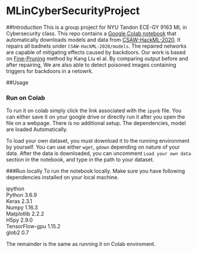# MLinCyberSecurityProject

##Introduction
This is a group project for NYU Tandon ECE-GY 9163 ML in Cybersecurity class. This repo contains a [Google Colab notebook](https://colab.research.google.com/drive/1Ilzrw_WkdoSD8P5zVPHzGZyAcJVGrXiM?usp=sharing) that automatically downloads models and data from [CSAW-HackML-2020](https://github.com/csaw-hackml/CSAW-HackML-2020). It repairs all badnets under <code>CSAW-HackML-2020/models</code>.
The repaired networks are capable of mitigating effects caused by backdoors. Our work is based on [Fine-Pruning](https://arxiv.org/pdf/1805.12185.pdf) method by Kang Liu el al. 
By comparing output before and after repairing, We are also able to detect poisoned images containing triggers for backdoors in a netowrk.

##Usage

### Run on Colab
To run it on colab simply click the link associated with the <code>ipynb</code> file. You can either save it on your google drive
or directly run it after you open the file on a webpage. There is no additional setup. The dependencies, model are loaded
Automatically. 

To load your own dataset, you must download it to the running environment by yourself. You can use either <code>wget</code>,
<code>gdown</code> depending on nature of your data. After the data is downloaded, you can uncomment <code>Load your own data</code>
section in the notebook, and type in the path to your dataset. 

###Run locally
To run the notebook locally. Make sure you have following dependencies installed on your local machine.

ipython \
Python 3.6.9 \
Keras 2.3.1 \
Numpy 1.16.3 \
Matplotlib 2.2.2 \
H5py 2.9.0 \
TensorFlow-gpu 1.15.2 \
glob2 0.7 

The remainder is the same as running it on Colab enviroment. 